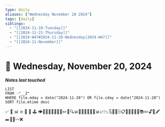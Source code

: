 ```yaml
---
type: daily
aliases: ["Wednesday November 20 2024"]
tags: [daily]
siblings:
  - "[[2024-11-19-Tuesday]]"
  - "[[2024-11-21-Thursday]]"
  - "[[2024-W47#2024-11-20-Wednesday|2024-W47]]"
  - "[[2024-11-November]]"
---
```

# 📅 Wednesday, November 20, 2024

***Notes last touched***
```dataview
LIST
FROM -"__Z"
WHERE file.mday = date("2024-11-20") OR file.cday = date("2024-11-20") SORT file.mtime desc
```


 ✅ 🍊 📊 ❇️  🍱 📝 🕹 👁🧽🏹👩‍🌾🚶🏻‍♂️✏️📝🔍📊🏃🏻‍♂️📃📄🧾📊📈📉🗓📆📅🗄📋📎🔖📖📏📐📚✏️🔓🔎🖋✒️📁📂〰️❌
